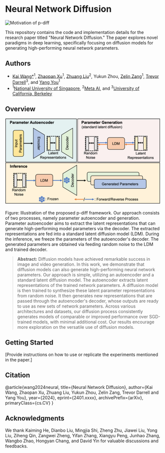 # Neural Network Diffusion
![Motivation of p-diff](figs/motivation_v3.gif)

This repository contains the code and implementation details for the research paper titled "Neural Network Diffusion." The paper explores novel paradigms in deep learning, specifically focusing on diffusion models for generating high-performing neural network parameters.


## Authors

- [Kai Wang*](https://kaiwang960112.github.io/)<sup>1</sup>, [Zhaopan Xu](https://scholar.google.com.hk/citations?user=qNWDwOcAAAAJ&hl=zh-CN)<sup>1</sup>, [Zhuang Liu](https://liuzhuang13.github.io/)<sup>2</sup>, Yukun Zhou, [Zelin Zang](https://scholar.google.com/citations?user=foERjnQAAAAJ&hl=zh-CN)<sup>1</sup>, [Trevor Darrell](https://people.eecs.berkeley.edu/~trevor/)<sup>3</sup>, and [Yang You](https://www.comp.nus.edu.sg/~youy/)<sup>1</sup>
- <sup>1</sup>[National University of Singapore](https://www.nus.edu.sg/), <sup>2</sup>[Meta AI](https://www.meta.com/), and <sup>3</sup>[University of California, Berkeley](https://www.berkeley.edu/)


## Overview

<p align="center">
<img src="./figs/pipeline.png" width=100% height=55.2%
class="center">
  <figcaption>Figure: Illustration of the proposed p-diff framework. Our approach consists of two processes, namely parameter autoencoder and generation. 
  Parameter autoencoder aims to extract the latent representations that can generate high-performing model parameters via the decoder. The extracted representations are fed into a standard latent diffusion model (LDM). During the inference, we freeze the parameters of the autoencoder's decoder. The generated parameters are obtained via feeding random noise to the LDM and trained decoder.</figcaption>
</p>

> **Abstract:** Diffusion models have achieved remarkable success in image and video generation. In this work, we demonstrate that diffusion models can also generate high-performing neural network parameters. Our approach is simple, utilizing an autoencoder and a standard latent diffusion model. The autoencoder extracts latent representations of the trained network parameters. A diffusion model is then trained to synthesize these latent parameter representations from random noise. It then generates new representations that are passed through the autoencoder's decoder, whose outputs are ready to use as new sets of network parameters. Across various architectures and datasets, our diffusion process consistently generates models of comparable or improved performance over SGD-trained models, with minimal additional cost. Our results encourage more exploration on the versatile use of diffusion models. 



## Getting Started

[Provide instructions on how to use or replicate the experiments mentioned in the paper.]

## Citation

@article{wang2024neural,
      title={Neural Network Diffusion}, 
      author={Kai Wang, Zhaopan Xu, Zhuang Liu, Yukun Zhou, Zelin Zang, Trevor Darrell and Yang You},
      year={2024},
      eprint={2401.xxxx},
      archivePrefix={arXiv},
      primaryClass={cs.CV}
}

## Acknowledgments

We thank Kaiming He, Dianbo Liu, Mingjia Shi, Zheng Zhu, Jiawei Liu, Yong Liu, Ziheng Qin, Zangwei Zheng, Yifan Zhang, Xiangyu Peng, Junhao Zhang, Wangbo Zhao, Hongyan Chang, and David Yin for valuable discussions and feedbacks.
